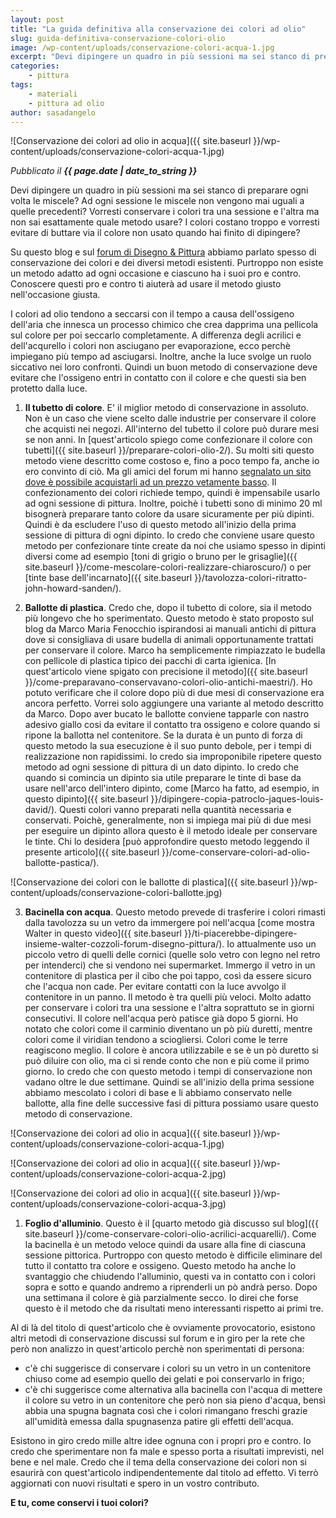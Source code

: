 ```yaml
---
layout: post
title: "La guida definitiva alla conservazione dei colori ad olio"
slug: guida-definitiva-conservazione-colori-olio
image: /wp-content/uploads/conservazione-colori-acqua-1.jpg
excerpt: "Devi dipingere un quadro in più sessioni ma sei stanco di preparare ogni volta le miscele? Ad ogni sessione le miscele non vengono mai uguali a quelle"
categories:
    - pittura
tags:
    - materiali
    - pittura ad olio
author: sasadangelo
---
```


![Conservazione dei colori ad olio in acqua]({{ site.baseurl }}/wp-content/uploads/conservazione-colori-acqua-1.jpg)

_Pubblicato il **{{ page.date | date_to_string }}**_

Devi dipingere un quadro in più sessioni ma sei stanco di preparare ogni volta le miscele? Ad ogni sessione le miscele non vengono mai uguali a quelle precedenti? Vorresti conservare i colori tra una sessione e l'altra ma non sai esattamente quale metodo usare? I colori costano troppo e vorresti evitare di buttare via il colore non usato quando hai finito di dipingere?

Su questo blog e sul [forum di Disegno & Pittura](http://forum.disegnoepittura.it/) abbiamo parlato spesso di conservazione dei colori e dei diversi metodi esistenti. Purtroppo non esiste un metodo adatto ad ogni occasione e ciascuno ha i suoi pro e contro. Conoscere questi pro e contro ti aiuterà ad usare il metodo giusto nell'occasione giusta.

I colori ad olio tendono a seccarsi con il tempo a causa dell'ossigeno dell'aria che innesca un processo chimico che crea dapprima una pellicola sul colore per poi seccarlo completamente. A differenza degli acrilici e dell'acqurello i colori non asciugano per evaporazione, ecco perchè impiegano più tempo ad asciugarsi. Inoltre, anche la luce svolge un ruolo siccativo nei loro confronti. Quindi un buon metodo di conservazione deve evitare che l'ossigeno entri in contatto con il colore e che questi sia ben protetto dalla luce.

1. **Il tubetto di colore**. E' il miglior metodo di conservazione in assoluto. Non è un caso che viene scelto dalle industrie per conservare il colore che acquisti nei negozi. All'interno del tubetto il colore può durare mesi se non anni. In [quest'articolo spiego come confezionare il colore con tubetti]({{ site.baseurl }}/preparare-colori-olio-2/). Su molti siti questo metodo viene descritto come costoso e, fino a poco tempo fa, anche io ero convinto di ciò. Ma gli amici del forum mi hanno [segnalato un sito dove è possibile acquistarli ad un prezzo vetamente basso](http://www.zecchi.it/products.php?category=16). Il confezionamento dei colori richiede tempo, quindi è impensabile usarlo ad ogni sessione di pittura. Inoltre, poichè i tubetti sono di minimo 20 ml bisognerà preparare tanto colore da usare sicuramente per più dipinti. Quindi è da escludere l'uso di questo metodo all'inizio della prima sessione di pittura di ogni dipinto. Io credo che conviene usare questo metodo per confezionare tinte create da noi che usiamo spesso in dipinti diversi come ad esempio [toni di grigio o bruno per le grisaglie]({{ site.baseurl }}/come-mescolare-colori-realizzare-chiaroscuro/) o per [tinte base dell'incarnato]({{ site.baseurl }}/tavolozza-colori-ritratto-john-howard-sanden/).

2. **Ballotte di plastica**. Credo che, dopo il tubetto di colore, sia il metodo più longevo che ho sperimentato. Questo metodo è stato proposto sul blog da Marco Maria Fenocchio ispirandosi ai manuali antichi di pittura dove si consigliava di usare budella di animali opportunamente trattati per conservare il colore. Marco ha semplicemente rimpiazzato le budella con pellicole di plastica tipico dei pacchi di carta igienica. [In quest'articolo viene spigato con precisione il metodo]({{ site.baseurl }}/come-preparavano-conservavano-colori-olio-antichi-maestri/). Ho potuto verificare che il colore dopo più di due mesi di conservazione era ancora perfetto. Vorrei solo aggiungere una variante al metodo descritto da Marco. Dopo aver bucato le ballotte conviene tapparle con nastro adesivo giallo cosi da evitare il contatto tra ossigeno e colore quando si ripone la ballotta nel contenitore. Se la durata è un punto di forza di questo metodo la sua esecuzione è il suo punto debole, per i tempi di realizzazione non rapidissimi. Io credo sia improponibile ripetere questo metodo ad ogni sessione di pittura di un dato dipinto. Io credo che quando si comincia un dipinto sia utile preparare le tinte di base da usare nell'arco dell'intero dipinto, come [Marco ha fatto, ad esempio, in questo dipinto]({{ site.baseurl }}/dipingere-copia-patroclo-jaques-louis-david/). Questi colori vanno preparati nella quantità necessaria e conservati. Poichè, generalmente, non si impiega mai più di due mesi per eseguire un dipinto allora questo è il metodo ideale per conservare le tinte. Chi lo desidera [può approfondire questo metodo leggendo il presente articolo]({{ site.baseurl }}/come-conservare-colori-ad-olio-ballotte-pastica/). 

![Conservazione dei colori con le ballotte di plastica]({{ site.baseurl }}/wp-content/uploads/conservazione-colori-ballotte.jpg)

3. **Bacinella con acqua**. Questo metodo prevede di trasferire i colori rimasti dalla tavolozza su un vetro da immergere poi nell'acqua [come mostra Walter in questo video]({{ site.baseurl }}/ti-piacerebbe-dipingere-insieme-walter-cozzoli-forum-disegno-pittura/). Io attualmente uso un piccolo vetro di quelli delle cornici (quelle solo vetro con legno nel retro per intenderci) che si vendono nei supermarket. Immergo il vetro in un contenitore di plastica per il cibo che poi tappo, così da essere sicuro che l'acqua non cade. Per evitare contatti con la luce avvolgo il contenitore in un panno. Il metodo è tra quelli più veloci. Molto adatto per conservare i colori tra una sessione e l'altra soprattuto se in giorni consecutivi. Il colore nell'acqua però patisce già dopo 5 giorni. Ho notato che colori come il carminio diventano un pò più duretti, mentre colori come il viridian tendono a sciogliersi. Colori come le terre reagiscono meglio. Il colore è ancora utilizzabile e se è un pò duretto si può diluire con olio, ma ci si rende conto che non e più come il primo giorno. Io credo che con questo metodo i tempi di conservazione non vadano oltre le due settimane. Quindi se all'inizio della prima sessione abbiamo mescolato i colori di base e li abbiamo conservato nelle ballotte, alla fine delle successive fasi di pittura possiamo usare questo metodo di conservazione. 

![Conservazione dei colori ad olio in acqua]({{ site.baseurl }}/wp-content/uploads/conservazione-colori-acqua-1.jpg)

![Conservazione dei colori ad olio in acqua]({{ site.baseurl }}/wp-content/uploads/conservazione-colori-acqua-2.jpg)

![Conservazione dei colori ad olio in acqua]({{ site.baseurl }}/wp-content/uploads/conservazione-colori-acqua-3.jpg)

1. **Foglio d'alluminio**. Questo è il [quarto metodo già discusso sul blog]({{ site.baseurl }}/come-conservare-colori-olio-acrilici-acquarelli/). Come la bacinella è un metodo veloce quindi da usare alla fine di ciascuna sessione pittorica. Purtroppo con questo metodo è difficile eliminare del tutto il contatto tra colore e ossigeno. Questo metodo ha anche lo svantaggio che chiudendo l'alluminio, questi va in contatto con i colori sopra e sotto e quando andremo a riprenderli un pò andrà perso. Dopo una settimana il colore è già parzialmente secco. Io direi che forse questo è il metodo che da risultati meno interessanti rispetto ai primi tre.

Al di là del titolo di quest'articolo che è ovviamente provocatorio, esistono altri metodi di conservazione discussi sul forum e in giro per la rete che però non analizzo in quest'articolo perchè non sperimentati di persona:

- c'è chi suggerisce di conservare i colori su un vetro in un contenitore chiuso come ad esempio quello dei gelati e poi conservarlo in frigo;
- c'è chi suggerisce come alternativa alla bacinella con l'acqua di mettere il colore su vetro in un contenitore che però non sia pieno d'acqua, bensì abbia una spugna bagnata così che i colori rimangano freschi grazie all'umidità emessa dalla spugnasenza patire gli effetti dell'acqua.

Esistono in giro credo mille altre idee ognuna con i propri pro e contro. Io credo che sperimentare non fa male e spesso porta a risultati imprevisti, nel bene e nel male. Credo che il tema della conservazione dei colori non si esaurirà con quest'articolo indipendentemente dal titolo ad effetto. Vi terrò aggiornati con nuovi risultati e spero in un vostro contributo.

**E tu, come conservi i tuoi colori?**
